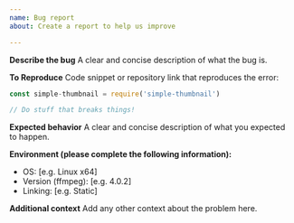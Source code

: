 ```yaml
---
name: Bug report
about: Create a report to help us improve

---
```


**Describe the bug**
A clear and concise description of what the bug is.

**To Reproduce**
Code snippet or repository link that reproduces the error:

```js
const simple-thumbnail = require('simple-thumbnail')

// Do stuff that breaks things!
```

**Expected behavior**
A clear and concise description of what you expected to happen.

**Environment (please complete the following information):**
 - OS: [e.g. Linux x64]
 - Version (ffmpeg): [e.g. 4.0.2]
 - Linking: [e.g. Static]

**Additional context**
Add any other context about the problem here.

